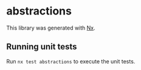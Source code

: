 # abstractions

This library was generated with [Nx](https://nx.dev).

## Running unit tests

Run `nx test abstractions` to execute the unit tests.
